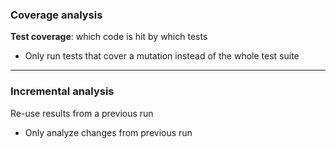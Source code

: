 ### Coverage analysis

**Test coverage**: which code is hit by which tests

- Only run tests that cover a mutation instead of the whole test suite

---

### Incremental analysis

Re-use results from a previous run

- Only analyze changes from previous run

